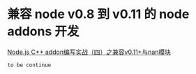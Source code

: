 # 兼容 node v0.8 到 v0.11 的 node addons 开发  

[Node.js C++ addon编写实战（四）之兼容v0.11+与nan模块](http://deadhorse.me/nodejs/2013/11/10/c_addon_in_nodejs_11.html) 

`to be continue`
